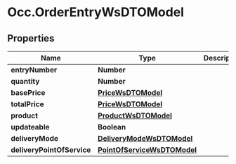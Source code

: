 # Occ.OrderEntryWsDTOModel

## Properties
Name | Type | Description | Notes
------------ | ------------- | ------------- | -------------
**entryNumber** | **Number** |  | [optional] 
**quantity** | **Number** |  | [optional] 
**basePrice** | [**PriceWsDTOModel**](PriceWsDTOModel.md) |  | [optional] 
**totalPrice** | [**PriceWsDTOModel**](PriceWsDTOModel.md) |  | [optional] 
**product** | [**ProductWsDTOModel**](ProductWsDTOModel.md) |  | [optional] 
**updateable** | **Boolean** |  | [optional] 
**deliveryMode** | [**DeliveryModeWsDTOModel**](DeliveryModeWsDTOModel.md) |  | [optional] 
**deliveryPointOfService** | [**PointOfServiceWsDTOModel**](PointOfServiceWsDTOModel.md) |  | [optional] 


